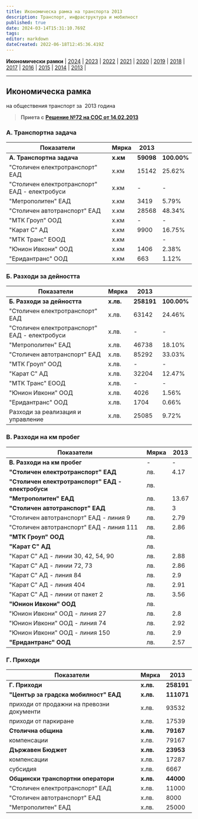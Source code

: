 ```yaml
---
title: Икономическа рамка на транспорта 2013
description: Транспорт, инфраструктура и мобилност
published: true
date: 2024-03-14T15:31:10.769Z
tags: 
editor: markdown
dateCreated: 2022-06-18T12:45:36.419Z
---
```


**Икономически рамки** | [2024](/bg/economics-and-society/economic-framework/2024) | [2023](/bg/economics-and-society/economic-framework/2023) | [2022](/bg/economics-and-society/economic-framework/2022) | [2021](/bg/economics-and-society/economic-framework/2021) | [2020](/bg/economics-and-society/economic-framework/2020) | [2019](/bg/economics-and-society/economic-framework/2019) | [2018](/bg/economics-and-society/economic-framework/2018) | [2017](/bg/economics-and-society/economic-framework/2017) | [2016](/bg/economics-and-society/economic-framework/2016) | [2015](/bg/economics-and-society/economic-framework/2015) | [2014](/bg/economics-and-society/economic-framework/2014) | [2013](/bg/economics-and-society/economic-framework/2013) |

---

## **Икономическа рамка**  
на обществения транспорт за  2013 година

> **Приета с** [**Решение №72 на СОС от 14.02.2013**](http://trinmo.org/bg/politics/sofia-council-decisions#%D1%80%D0%B5%D1%88%D0%B5%D0%BD%D0%B8%D0%B5-no72-%D0%BD%D0%B0-%D1%81%D0%BE%D1%81-%D0%BE%D1%82-14022013)

### **А. Транспортна задача**

| Показатели | Мярка | 2013 |     |
| --- | --- | --- | --- |
| **А. Транспортна задача** | **х.км** | **59098** | **100.00%** |
| "Столичен електротранспорт" ЕАД | х.км | 15142 | 25.62% |
| "Столичен електротранспорт" ЕАД - електробуси | х.км | \-  | \-  |
| "Метрополитен" ЕАД | х.км | 3419 | 5.79% |
| "Столичен автотранспорт" ЕАД | х.км | 28568 | 48.34% |
| "МТК Гроуп" ООД | х.км | \-  | \-  |
| "Карат С" АД | х.км | 9900 | 16.75% |
| "МТК Транс" ЕООД | х.км |     | \-  |
| "Юнион Ивкони" ООД | х.км | 1406 | 2.38% |
| "Еридантранс" ООД | х.км | 663 | 1.12% |

### Б. Разходи за дейността

| Показатели | Мярка | 2013 |     |
| --- | --- | --- | --- |
| **Б. Разходи за дейността** | **х.лв.** | **258191** | **100.00%** |
| "Столичен електротранспорт" ЕАД | х.лв. | 63142 | 24.46% |
| "Столичен електротранспорт" ЕАД - електробуси | х.лв. | \-  | \-  |
| "Метрополитен" ЕАД | х.лв. | 46738 | 18.10% |
| "Столичен автотранспорт" ЕАД | х.лв. | 85292 | 33.03% |
| "МТК Гроуп" ООД | х.лв. | \-  | \-  |
| "Карат С" АД | х.лв. | 32204 | 12.47% |
| "МТК Транс" ЕООД | х.лв. | \-  | \-  |
| "Юнион Ивкони" ООД | х.лв. | 4026 | 1.56% |
| "Еридантранс" ООД | х.лв. | 1704 | 0.66% |
| Разходи за реализация и управление | х.лв. | 25085 | 9.72% |

### В. Разходи на км пробег

| Показатели | Мярка | 2013 |
| --- | --- | --- |
| **В. Разходи на км пробег** | -   | -   |
| **"Столичен електротранспорт" ЕАД** | лв. | 4.17 |
| **"Столичен електротранспорт" ЕАД - електробуси** | лв. |     |
| **"Метрополитен" ЕАД** | лв. | 13.67 |
| **"Столичен автотранспорт" ЕАД** | лв. | 3   |
| "Столичен автотранспорт" ЕАД - линия 9 | лв. | 2.79 |
| "Столичен автотранспорт" ЕАД - линия 111 | лв. | 2.86 |
| **"МТК Гроуп" ООД** | лв. |     |
| **"Карат С" АД** | лв. |     |
| "Карат С" АД - линии 30, 42, 54, 90 | лв. | 2.88 |
| "Карат С" АД - линии 72, 73 | лв. | 2.86 |
| "Карат С" АД - линия 84 | лв. | 2.9 |
| "Карат С" АД - линия 404 | лв. | 2.91 |
| "Карат С" АД - линии от пакет 2 | лв. | 3.56 |
| **"Юнион Ивкони" ООД** | лв. |     |
| "Юнион Ивкони" ООД - линия 27 | лв. | 2.8 |
| "Юнион Ивкони" ООД - линия 74 | лв. | 2.92 |
| "Юнион Ивкони" ООД - линия 150 | лв. | 2.9 |
| **"Еридантранс" ООД** | лв. | 2.57 |

### Г. Приходи

| **Показатели** | **Мярка** | **2013** |
| --- | --- | --- |
| **Г. Приходи** | **х.лв.** | **258191** |
| **"Център за градска мобилност" ЕАД** | **х.лв.** | **111071** |
| приходи от продажни на превозни документи | х.лв. | 93532 |
| приходи от паркиране | х.лв. | 17539 |
| **Столична община** | **х.лв.** | **79167** |
| компенсации | х.лв. | 79167 |
| **Държавен Бюджет** | **х.лв.** | **23953** |
| компенсации | х.лв. | 17287 |
| субсидия | х.лв. | 6667 |
| **Общински транспортни оператори** | **х.лв.** | **44000** |
| "Столичен електротранспорт" ЕАД | х.лв. | 11000 |
| "Столичен автотранспорт" ЕАД | х.лв. | 8000 |
| "Метрополитен" ЕАД | х.лв. | 25000 |